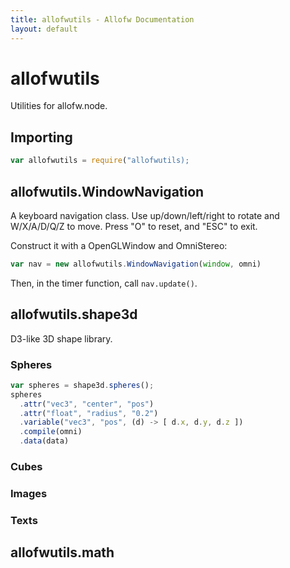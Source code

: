 ```yaml
---
title: allofwutils - Allofw Documentation
layout: default
---
```


allofwutils
====

Utilities for allofw.node.

## Importing

```javascript
var allofwutils = require("allofwutils);
```

## allofwutils.WindowNavigation

A keyboard navigation class. Use up/down/left/right to rotate and W/X/A/D/Q/Z to move. Press "O" to reset, and "ESC" to exit.

Construct it with a OpenGLWindow and OmniStereo:

```javascript
var nav = new allofwutils.WindowNavigation(window, omni)
```

Then, in the timer function, call `nav.update()`.

## allofwutils.shape3d

D3-like 3D shape library.

### Spheres

```javascript
var spheres = shape3d.spheres();
spheres
  .attr("vec3", "center", "pos")
  .attr("float", "radius", "0.2")
  .variable("vec3", "pos", (d) -> [ d.x, d.y, d.z ])
  .compile(omni)
  .data(data)
```

### Cubes

### Images

### Texts

## allofwutils.math
